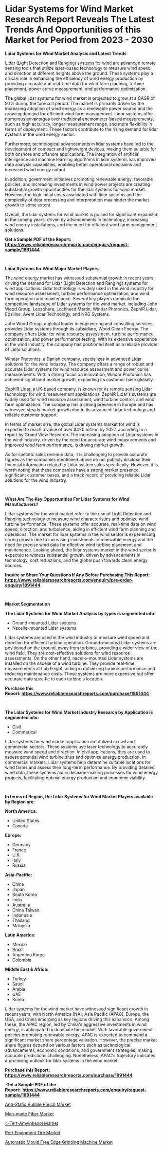 <p><h1>Lidar Systems for Wind Market Research Report Reveals The Latest Trends And Opportunities of this Market for Period from 2023 - 2030</h1></p><p><strong>Lidar Systems for Wind Market Analysis and Latest Trends</strong></p>
<p><p>Lidar (Light Detection and Ranging) systems for wind are advanced remote sensing tools that utilize laser-based technology to measure wind speed and direction at different heights above the ground. These systems play a crucial role in enhancing the efficiency of wind energy production by providing accurate and real-time data for wind farm planning, turbine placement, power curve measurement, and performance optimization.</p><p>The global lidar systems for wind market is projected to grow at a CAGR of 9.1% during the forecast period. The market is primarily driven by the increasing adoption of wind energy as a renewable power source and the growing demand for efficient wind farm management. Lidar systems offer numerous advantages over traditional anemometer-based measurements, such as high accuracy, longer measurement range, and more flexibility in terms of deployment. These factors contribute to the rising demand for lidar systems in the wind energy sector.</p><p>Furthermore, technological advancements in lidar systems have led to the development of compact and lightweight devices, making them suitable for both onshore and offshore applications. The integration of artificial intelligence and machine learning algorithms in lidar systems has improved data analysis capabilities, enabling better operational decisions and increased wind energy output.</p><p>In addition, government initiatives promoting renewable energy, favorable policies, and increasing investments in wind power projects are creating substantial growth opportunities for the lidar systems for wind market. However, the high initial costs associated with lidar systems and the complexity of data processing and interpretation may hinder the market growth to some extent.</p><p>Overall, the lidar systems for wind market is poised for significant expansion in the coming years, driven by advancements in technology, increasing wind energy installations, and the need for efficient wind farm management solutions.</p></p>
<p><strong>Get a Sample PDF of the Report:&nbsp; <a href="https://www.reliableresearchreports.com/enquiry/request-sample/1891444">https://www.reliableresearchreports.com/enquiry/request-sample/1891444</a></strong></p>
<p>&nbsp;</p>
<p><strong>Lidar Systems for Wind Major Market Players</strong></p>
<p><p>The wind energy market has witnessed substantial growth in recent years, driving the demand for Lidar (Light Detection and Ranging) systems for wind applications. Lidar technology is widely used in the wind industry for wind resource assessment, turbine performance optimization, and wind farm operation and maintenance. Several key players dominate the competitive landscape of Lidar systems for the wind market, including John Wood Group, Leosphere, Lockheed Martin, Windar Photonics, ZephIR Lidar, Epsiline, Avent Lidar Technology, and NRG Systems.</p><p>John Wood Group, a global leader in engineering and consulting services, provides Lidar systems through its subsidiary, Wood Clean Energy. The company offers Lidar for wind resource assessment, turbine performance optimization, and power performance testing. With its extensive experience in the wind industry, the company has positioned itself as a reliable provider of Lidar solutions.</p><p>Windar Photonics, a Danish company, specializes in advanced Lidar solutions for the wind industry. The company offers a range of robust and accurate Lidar systems for wind resource assessment and power curve measurements. With a strong focus on innovation, Windar Photonics has achieved significant market growth, expanding its customer base globally.</p><p>ZephIR Lidar, a UK-based company, is known for its remote sensing Lidar technology for wind measurement applications. ZephIR Lidar's systems are widely used for wind resource assessment, wind turbine control, and wind farm optimization. The company has a strong presence in Europe and has witnessed steady market growth due to its advanced Lidar technology and reliable customer support.</p><p>In terms of market size, the global Lidar systems market for wind is expected to reach a value of over $420 million by 2027, according to a report by Grand View Research. The increasing adoption of Lidar systems in the wind industry, driven by the need for accurate wind measurements and improved wind farm performance, is driving market growth.</p><p>As for specific sales revenue data, it is challenging to provide accurate figures as the companies mentioned above do not publicly disclose their financial information related to Lidar system sales specifically. However, it is worth noting that these companies have a strong market presence, significant customer bases, and a track record of providing reliable Lidar solutions for the wind industry.</p></p>
<p>&nbsp;</p>
<p><strong>What Are The Key Opportunities For Lidar Systems for Wind Manufacturers?</strong></p>
<p><p>Lidar systems for the wind market refer to the use of Light Detection and Ranging technology to measure wind characteristics and optimize wind turbine performance. These systems offer accurate, real-time data on wind speed, direction, and turbulence, aiding in efficient wind farm planning and operations. The market for lidar systems in the wind sector is experiencing strong growth due to increasing investments in renewable energy and the need for precise wind data for effective wind turbine placement and maintenance. Looking ahead, the lidar systems market in the wind sector is expected to witness substantial growth, driven by advancements in technology, cost reductions, and the global push towards clean energy sources.</p></p>
<p><strong>Inquire or Share Your Questions If Any Before Purchasing This Report: <a href="https://www.reliableresearchreports.com/enquiry/pre-order-enquiry/1891444">https://www.reliableresearchreports.com/enquiry/pre-order-enquiry/1891444</a></strong></p>
<p>&nbsp;</p>
<p><strong>Market Segmentation</strong></p>
<p><strong>The Lidar Systems for Wind Market Analysis by types is segmented into:</strong></p>
<p><ul><li>Ground-mounted Lidar systems</li><li>Nacelle-mounted Lidar systems</li></ul></p>
<p><p>Lidar systems are used in the wind industry to measure wind speed and direction for efficient turbine operation. Ground-mounted Lidar systems are positioned on the ground, away from turbines, providing a wider view of the wind field. They are cost-effective solutions for wind resource assessments. On the other hand, nacelle-mounted Lidar systems are installed on the nacelle of a wind turbine. They provide real-time measurements at hub height, aiding in optimizing turbine performance and reducing maintenance costs. These systems are more expensive but offer accurate data specific to each turbine's location.</p></p>
<p><strong>Purchase this Report:&nbsp;<a href="https://www.reliableresearchreports.com/purchase/1891444">https://www.reliableresearchreports.com/purchase/1891444</a></strong></p>
<p>&nbsp;</p>
<p><strong>The Lidar Systems for Wind Market Industry Research by Application is segmented into:</strong></p>
<p><ul><li>Civil</li><li>Commerical</li></ul></p>
<p><p>Lidar systems for wind market application are utilized in civil and commercial sectors. These systems use laser technology to accurately measure wind speed and direction. In civil applications, they are used to assess potential wind turbine sites and optimize energy production. In commercial markets, Lidar systems help determine suitable locations for wind farms and assess their long-term performance. By providing detailed wind data, these systems aid in decision-making processes for wind energy projects, facilitating optimal energy production and economic viability.</p></p>
<p>&nbsp;</p>
<p><strong>In terms of Region, the Lidar Systems for Wind Market Players available by Region are:</strong></p>
<p>
    <p> <strong> North America: </strong>
        <ul>
            <li>United States</li>
            <li>Canada</li>
        </ul>
        </p> 
    <p> <strong> Europe: </strong>
        <ul>
            <li>Germany</li>
            <li>France</li>
            <li>U.K.</li>
            <li>Italy</li>
            <li>Russia</li>
        </ul>
        </p> 
    <p> <strong> Asia-Pacific: </strong>
        <ul>
            <li>China</li>
            <li>Japan</li>
            <li>South Korea</li>
            <li>India</li>
            <li>Australia</li>
            <li>China Taiwan</li>
            <li>Indonesia</li>
            <li>Thailand</li>
            <li>Malaysia</li>
        </ul>
        </p> 
    <p> <strong> Latin America: </strong>
        <ul>
            <li>Mexico</li>
            <li>Brazil</li>
            <li>Argentina Korea</li>
            <li>Colombia</li>
        </ul>
        </p> 
    <p> <strong> Middle East & Africa: </strong>
        <ul>
            <li>Turkey</li>
            <li>Saudi</li>
            <li>Arabia</li>
            <li>UAE</li>
            <li>Korea</li>
        </ul>
    </p>
    </p>
<p><p>Lidar systems for the wind market have witnessed significant growth in recent years, with North America (NA), Asia Pacific (APAC), Europe, the USA, and China emerging as key regions driving this expansion. Among these, the APAC region, led by China's aggressive investments in wind energy, is anticipated to dominate the market. With favorable government policies promoting renewable energy, APAC is expected to command a significant market share percentage valuation. However, the precise market share figures depend on various factors such as technological advancements, economic conditions, and government strategies, making accurate predictions challenging. Nonetheless, APAC's trajectory indicates a promising outlook for lidar systems in the wind market.</p></p>
<p><strong>Purchase this Report: <a href="https://www.reliableresearchreports.com/purchase/1891444">https://www.reliableresearchreports.com/purchase/1891444</a></strong></p>
<p>&nbsp;<strong>Get a Sample PDF of the Report:&nbsp;&nbsp;<a href="https://www.reliableresearchreports.com/enquiry/request-sample/1891444">https://www.reliableresearchreports.com/enquiry/request-sample/1891444</a></strong></p>
<p><strong></strong></p>
<p><p><a href="https://github.com/Chiragrp23/Market-Research-Report-List-1/blob/main/anti-static-bubble-pouch-market.md">Anti-Static Bubble Pouch Market</a></p><p><a href="https://www.linkedin.com/pulse/man-made-fiber-market-research-report-unlocks-analysis-financial-rqgwc/">Man-made Fiber Market</a></p><p><a href="https://www.linkedin.com/pulse/4-tert-amylphenol-market-size-2023-2030-global-industrial-bdxdc/">4-Tert-Amylphenol Market</a></p><p><a href="https://medium.com/@dexterhayes2023/port-equipment-tire-market-insight-market-trends-growth-forecasted-from-2023-to-2030-14becedbe5ab">Port Equipment Tire Market</a></p><p><a href="https://github.com/Chiragrp24/Market-Research-Report-List-1/blob/main/automatic-mould-free-edge-grinding-machine-market.md">Automatic Mould Free Edge Grinding Machine Market</a></p></p>
